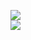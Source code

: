 [![](https://img.shields.io/badge/Made%20With-Github%20Spray-lightgrey.svg?style=for-the-badge&logo=github)](https://github.com/Annihil/github-spray#8975)  
[![](https://i.imgur.com/2DrTn0Z.gif)](https://github.com/Annihil/github-spray)